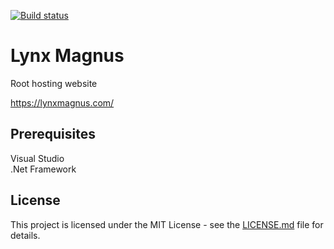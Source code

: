 
[![Build status](https://johnwatson484.visualstudio.com/John%20D%20Watson/_apis/build/status/Lynx%20Magnus)](https://johnwatson484.visualstudio.com/John%20D%20Watson/_build/latest?definitionId=9)

# Lynx Magnus

Root hosting website

https://lynxmagnus.com/

## Prerequisites

Visual Studio  
.Net Framework

## License

This project is licensed under the MIT License - see the [LICENSE.md](LICENSE.md) file for details.
